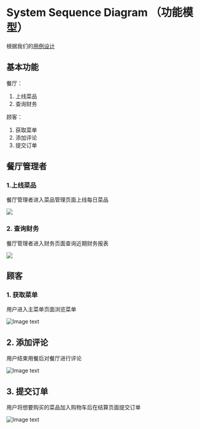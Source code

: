 # System Sequence Diagram （功能模型）

根据我们的[用例设计](./document_files/软件设计文档_用例图.md)

## 基本功能

餐厅：

1. 上线菜品
2. 查询财务

顾客：

1. 获取菜单
2. 添加评论
3. 提交订单

## 餐厅管理者

### 1.上线菜品

餐厅管理者进入菜品管理页面上线每日菜品

![](http://ww4.sinaimg.cn/large/006tNc79ly1g4g0ql8n7lj30oq0bo3zg.jpg)

### 2. 查询财务

餐厅管理者进入财务页面查询近期财务报表

![](http://ww3.sinaimg.cn/large/006tNc79ly1g4g0ial4soj30qe0b43yt.jpg)

## 顾客

### 1. 获取菜单

用户进入主菜单页面浏览菜单

![Image text](https://gitee.com/Johnsonleeeee/image/raw/master/dish.png)

## 2. 添加评论

用户结束用餐后对餐厅进行评论

![Image text](https://gitee.com/Johnsonleeeee/image/raw/master/comment.png)

## 3. 提交订单

用户将想要购买的菜品加入购物车后在结算页面提交订单

![Image text](https://gitee.com/Johnsonleeeee/image/raw/master/order.png)
